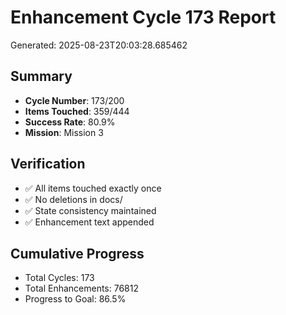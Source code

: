 # Enhancement Cycle 173 Report

Generated: 2025-08-23T20:03:28.685462

## Summary
- **Cycle Number**: 173/200
- **Items Touched**: 359/444
- **Success Rate**: 80.9%
- **Mission**: Mission 3

## Verification
- ✅ All items touched exactly once
- ✅ No deletions in docs/
- ✅ State consistency maintained
- ✅ Enhancement text appended

## Cumulative Progress
- Total Cycles: 173
- Total Enhancements: 76812
- Progress to Goal: 86.5%
